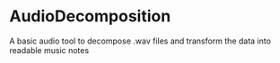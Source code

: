 # AudioDecomposition
A basic audio tool to decompose .wav files and transform the data into readable music notes

